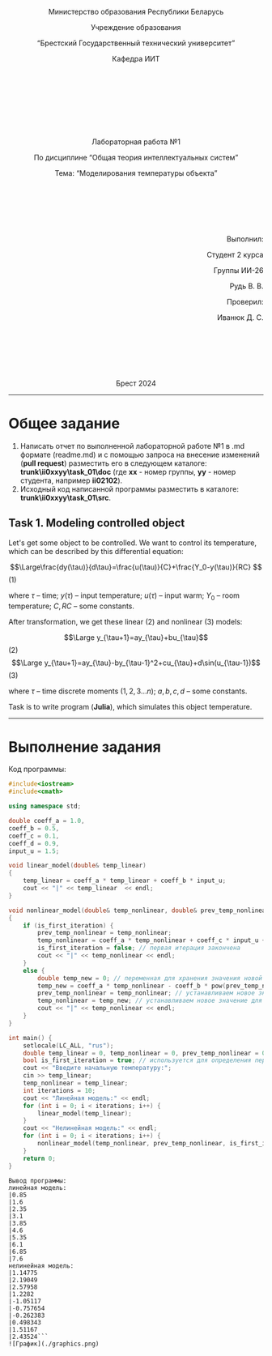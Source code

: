 <p align="center"> Министерство образования Республики Беларусь</p>
<p align="center">Учреждение образования</p>
<p align="center">“Брестский Государственный технический университет”</p>
<p align="center">Кафедра ИИТ</p>
<br><br><br><br><br><br><br>
<p align="center">Лабораторная работа №1</p>
<p align="center">По дисциплине “Общая теория интеллектуальных систем”</p>
<p align="center">Тема: “Моделирования температуры объекта”</p>
<br><br><br><br><br>
<p align="right">Выполнил:</p>
<p align="right">Студент 2 курса</p>
<p align="right">Группы ИИ-26</p>
<p align="right">Рудь В. В.</p>
<p align="right">Проверил:</p>
<p align="right">Иванюк Д. С.</p>
<br><br><br><br><br>
<p align="center">Брест 2024</p>

<hr>

# Общее задание #
1. Написать отчет по выполненной лабораторной работе №1 в .md формате (readme.md) и с помощью запроса на внесение изменений (**pull request**) разместить его в следующем каталоге: **trunk\ii0xxyy\task_01\doc** (где **xx** - номер группы, **yy** - номер студента, например **ii02102**).
2. Исходный код написанной программы разместить в каталоге: **trunk\ii0xxyy\task_01\src**.
## Task 1. Modeling controlled object ##
Let's get some object to be controlled. We want to control its temperature, which can be described by this differential equation:

$$\Large\frac{dy(\tau)}{d\tau}=\frac{u(\tau)}{C}+\frac{Y_0-y(\tau)}{RC} $$ (1)

where $\tau$ – time; $y(\tau)$ – input temperature; $u(\tau)$ – input warm; $Y_0$ – room temperature; $C,RC$ – some constants.

After transformation, we get these linear (2) and nonlinear (3) models:

$$\Large y_{\tau+1}=ay_{\tau}+bu_{\tau}$$ (2)
$$\Large y_{\tau+1}=ay_{\tau}-by_{\tau-1}^2+cu_{\tau}+d\sin(u_{\tau-1})$$ (3)

where $\tau$ – time discrete moments ($1,2,3{\dots}n$); $a,b,c,d$ – some constants.

Task is to write program (**Julia**), which simulates this object temperature.

<hr>

# Выполнение задания #

Код программы:
```C++
#include<iostream>
#include<cmath>

using namespace std;

double coeff_a = 1.0, 
coeff_b = 0.5, 
coeff_c = 0.1, 
coeff_d = 0.9, 
input_u = 1.5;

void linear_model(double& temp_linear)
{
	temp_linear = coeff_a * temp_linear + coeff_b * input_u;
	cout << "|" << temp_linear  << endl;
}

void nonlinear_model(double& temp_nonlinear, double& prev_temp_nonlinear, bool& is_first_iteration)
{
	if (is_first_iteration) {
		prev_temp_nonlinear = temp_nonlinear;
		temp_nonlinear = coeff_a * temp_nonlinear + coeff_c * input_u + coeff_d * sin(input_u);
		is_first_iteration = false; // первая итерация закончена
		cout << "|" << temp_nonlinear << endl;
	}
	else {
		double temp_new = 0; // переменная для хранения значения новой температуры 
		temp_new = coeff_a * temp_nonlinear - coeff_b * pow(prev_temp_nonlinear, 2) + coeff_c * input_u + coeff_d * sin(input_u);
		prev_temp_nonlinear = temp_nonlinear; // устанавливаем новое значение для предыдущего значения
		temp_nonlinear = temp_new; // устанавливаем новое значение для текущего значения
		cout << "|" << temp_nonlinear << endl;
	}
}

int main() {
	setlocale(LC_ALL, "rus");
	double temp_linear = 0, temp_nonlinear = 0, prev_temp_nonlinear = 0; 
	bool is_first_iteration = true; // используется для определения первой итерации в функции нелинейной модели 
	cout << "Введите начальную температуру:";
	cin >> temp_linear;
	temp_nonlinear = temp_linear;
	int iterations = 10;
	cout << "Линейная модель:" << endl;
	for (int i = 0; i < iterations; i++) {
		linear_model(temp_linear);
	}
	cout << "Нелинейная модель:" << endl;
	for (int i = 0; i < iterations; i++) {
		nonlinear_model(temp_nonlinear, prev_temp_nonlinear, is_first_iteration);
	}
	return 0;
}
```     
```
Вывод программы:
линейная модель:
|0.85
|1.6
|2.35
|3.1
|3.85
|4.6
|5.35
|6.1
|6.85
|7.6
нелинейная модель:
|1.14775
|2.19049
|2.57958
|1.2282
|-1.05117
|-0.757654
|-0.262383
|0.498343
|1.51167
|2.43524```
![График](./graphics.png)
